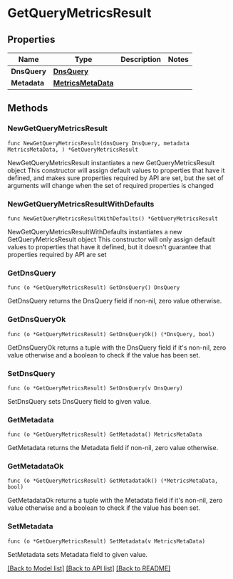 # GetQueryMetricsResult

## Properties

Name | Type | Description | Notes
------------ | ------------- | ------------- | -------------
**DnsQuery** | [**DnsQuery**](DnsQuery.md) |  | 
**Metadata** | [**MetricsMetaData**](MetricsMetaData.md) |  | 

## Methods

### NewGetQueryMetricsResult

`func NewGetQueryMetricsResult(dnsQuery DnsQuery, metadata MetricsMetaData, ) *GetQueryMetricsResult`

NewGetQueryMetricsResult instantiates a new GetQueryMetricsResult object
This constructor will assign default values to properties that have it defined,
and makes sure properties required by API are set, but the set of arguments
will change when the set of required properties is changed

### NewGetQueryMetricsResultWithDefaults

`func NewGetQueryMetricsResultWithDefaults() *GetQueryMetricsResult`

NewGetQueryMetricsResultWithDefaults instantiates a new GetQueryMetricsResult object
This constructor will only assign default values to properties that have it defined,
but it doesn't guarantee that properties required by API are set

### GetDnsQuery

`func (o *GetQueryMetricsResult) GetDnsQuery() DnsQuery`

GetDnsQuery returns the DnsQuery field if non-nil, zero value otherwise.

### GetDnsQueryOk

`func (o *GetQueryMetricsResult) GetDnsQueryOk() (*DnsQuery, bool)`

GetDnsQueryOk returns a tuple with the DnsQuery field if it's non-nil, zero value otherwise
and a boolean to check if the value has been set.

### SetDnsQuery

`func (o *GetQueryMetricsResult) SetDnsQuery(v DnsQuery)`

SetDnsQuery sets DnsQuery field to given value.


### GetMetadata

`func (o *GetQueryMetricsResult) GetMetadata() MetricsMetaData`

GetMetadata returns the Metadata field if non-nil, zero value otherwise.

### GetMetadataOk

`func (o *GetQueryMetricsResult) GetMetadataOk() (*MetricsMetaData, bool)`

GetMetadataOk returns a tuple with the Metadata field if it's non-nil, zero value otherwise
and a boolean to check if the value has been set.

### SetMetadata

`func (o *GetQueryMetricsResult) SetMetadata(v MetricsMetaData)`

SetMetadata sets Metadata field to given value.



[[Back to Model list]](../README.md#documentation-for-models) [[Back to API list]](../README.md#documentation-for-api-endpoints) [[Back to README]](../README.md)


